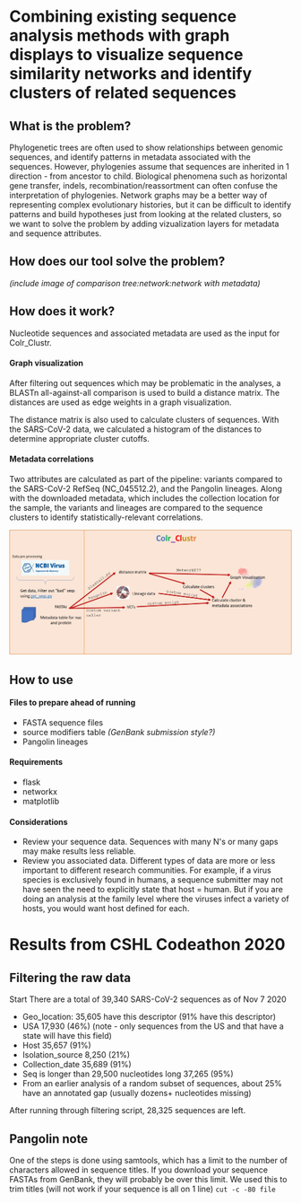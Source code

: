 # Combining existing sequence analysis methods with graph displays to visualize sequence similarity networks and identify clusters of related sequences

## What is the problem?
Phylogenetic trees are often used to show relationships between genomic sequences, and identify patterns in metadata associated with the sequences. However, phylogenies assume that sequences are inherited in 1 direction - from ancestor to child. Biological phenomena such as horizontal gene transfer, indels, recombination/reassortment can often confuse the interpretation of phylogenies. Network graphs may be a better way of representing complex evolutionary histories, but it can be difficult to identify patterns and build hypotheses just from looking at the related clusters, so we want to solve the problem by adding vizualization layers for metadata and sequence attributes.


## How does our tool solve the problem?
*(include image of comparison tree:network:network with metadata)*

## How does it work?
Nucleotide sequences and associated metadata are used as the input for Colr_Clustr. 

#### Graph visualization
After filtering out sequences which may be problematic in the analyses, a BLASTn all-against-all comparison is used to build a distance matrix. The distances are used as edge weights in a graph visualization. 

The distance matrix is also used to calculate clusters of sequences. With the SARS-CoV-2 data, we calculated a histogram of the distances to determine appropriate cluster cutoffs.

#### Metadata correlations
Two attributes are calculated as part of the pipeline: variants compared to the SARS-CoV-2 RefSeq (NC_045512.2), and the Pangolin lineages. Along with the downloaded metadata, which includes the collection location for the sample, the variants and lineages are compared to the sequence clusters to identify statistically-relevant correlations. 

![image](https://github.com/STRIDES-Codes/Combining-existing-sequence-analysis-methods-with-graph-displays-for-visualization/blob/main/Colr_Clustr_diagram1.jpg)


## How to use
#### Files to prepare ahead of running
+ FASTA sequence files
+ source modifiers table *(GenBank submission style?)*
+ Pangolin lineages

#### Requirements
+ flask
+ networkx
+ matplotlib



#### Considerations
+ Review your sequence data. Sequences with many N's or many gaps may make results less reliable. 
+ Review you associated data. Different types of data are more or less important to different research communities. For example, if a virus species is exclusively found in humans, a sequence submitter may not have seen the need to explicitly state that host = human. But if you are doing an analysis at the family level where the viruses infect a variety of hosts, you would want host defined for each.





# Results from CSHL Codeathon 2020

## Filtering the raw data
Start
There are a total of 39,340 SARS-CoV-2 sequences as of Nov 7 2020
+ Geo_location: 35,605 have this descriptor (91% have this descriptor)
+ USA 17,930 (46%) (note - only sequences from the US and that have a state will have this field)
+ Host 35,657 (91%)
+ Isolation_source 8,250 (21%)
+ Collection_date 35,689 (91%)
+ Seq is longer than 29,500 nucleotides long  37,265  (95%)
+ From an earlier analysis of a random subset of sequences, about 25% have an annotated gap (usually dozens+ nucleotides missing)

After running through filtering script, 28,325 sequences are left.

## Pangolin note
One of the steps is done using samtools, which has a limit to the number of characters allowed in sequence titles. If you download your sequence FASTAs from GenBank, they will probably be over this limit. We used this to trim titles (will not work if your sequence is all on 1 line)
`cut -c -80 file`




